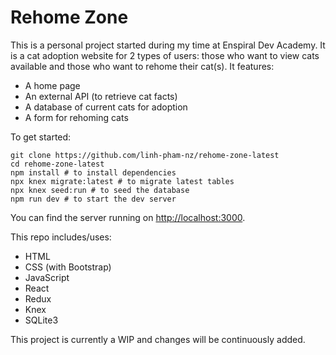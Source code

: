 # Rehome Zone

This is a personal project started during my time at Enspiral Dev Academy. It is a cat adoption website for 2 types of users: those who want to view cats available and those who want to rehome their cat(s). It features:

* A home page
* An external API (to retrieve cat facts)
* A database of current cats for adoption
* A form for rehoming cats


To get started:

```
git clone https://github.com/linh-pham-nz/rehome-zone-latest
cd rehome-zone-latest
npm install # to install dependencies
npx knex migrate:latest # to migrate latest tables
npx knex seed:run # to seed the database
npm run dev # to start the dev server
```

You can find the server running on [http://localhost:3000](http://localhost:3000).

This repo includes/uses:

* HTML
* CSS (with Bootstrap)
* JavaScript
* React
* Redux
* Knex
* SQLite3

This project is currently a WIP and changes will be continuously added.
